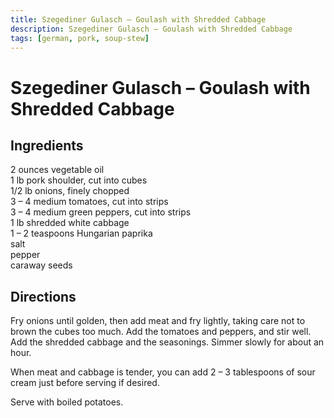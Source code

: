 ```yaml
---
title: Szegediner Gulasch – Goulash with Shredded Cabbage
description: Szegediner Gulasch – Goulash with Shredded Cabbage
tags: [german, pork, soup-stew]
---
```


# Szegediner Gulasch – Goulash with Shredded Cabbage

## Ingredients
2 ounces vegetable oil  
1 lb pork shoulder, cut into cubes  
1/2 lb onions, finely chopped  
3 – 4 medium tomatoes, cut into strips  
3 – 4 medium green peppers, cut into strips  
1 lb shredded white cabbage  
1 – 2 teaspoons Hungarian paprika  
salt  
pepper  
caraway seeds

## Directions
Fry onions until golden, then add meat and fry lightly, taking care not to brown the cubes too much. Add the tomatoes and peppers, and stir well. Add the shredded cabbage and the seasonings. Simmer slowly for about an hour.

When meat and cabbage is tender, you can add 2 – 3 tablespoons of sour cream just before serving if desired.

Serve with boiled potatoes.